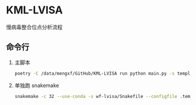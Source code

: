 # KML-LVISA

慢病毒整合位点分析流程

## 命令行

1. 主脚本

    ```bash
    poetry -C /data/mengxf/GitHub/KML-LVISA run python main.py -s templates/input.tsv -w 241105
    ```

2. 单独跑 snakemake

    ```bash
    snakemake -c 32 --use-conda -s wf-lvisa/Snakefile --configfile .temp/snakemake.yaml
    ```
